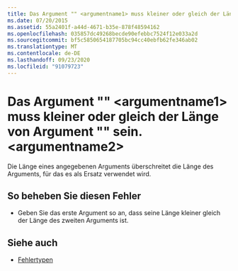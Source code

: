 ```yaml
---
title: Das Argument "" <argumentname1> muss kleiner oder gleich der Länge von Argument "" sein. <argumentname2>
ms.date: 07/20/2015
ms.assetid: 55a2401f-a44d-4671-b35e-878f48594162
ms.openlocfilehash: 035857dc49268becde90efebbc7524f12e033a2d
ms.sourcegitcommit: bf5c5850654187705bc94cc40ebfb62fe346ab02
ms.translationtype: MT
ms.contentlocale: de-DE
ms.lasthandoff: 09/23/2020
ms.locfileid: "91079723"
---
```

# <a name="argument-argumentname1-must-be-less-than-or-equal-the-length-of-argument-argumentname2"></a>Das Argument "" \<argumentname1> muss kleiner oder gleich der Länge von Argument "" sein. \<argumentname2>

Die Länge eines angegebenen Arguments überschreitet die Länge des Arguments, für das es als Ersatz verwendet wird.  
  
## <a name="to-correct-this-error"></a>So beheben Sie diesen Fehler  
  
- Geben Sie das erste Argument so an, dass seine Länge kleiner gleich der Länge des zweiten Arguments ist.  
  
## <a name="see-also"></a>Siehe auch

- [Fehlertypen](../programming-guide/language-features/error-types.md)
